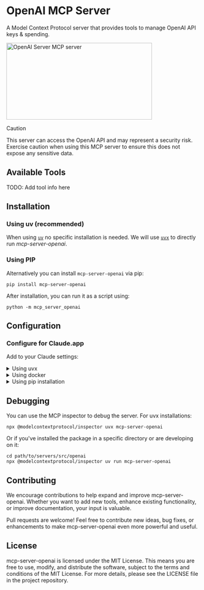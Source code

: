 # OpenAI MCP Server

A Model Context Protocol server that provides tools to manage OpenAI API keys & spending.

<a href="https://glama.ai/mcp/servers/@Supermaxman/mcp-server-openai">
  <img width="380" height="200" src="https://glama.ai/mcp/servers/@Supermaxman/mcp-server-openai/badge" alt="OpenAI Server MCP server" />
</a>

> [!CAUTION]
> This server can access the OpenAI API and may represent a security risk. Exercise caution when using this MCP server to ensure this does not expose any sensitive data.

## Available Tools

TODO: Add tool info here

## Installation

### Using uv (recommended)

When using [`uv`](https://docs.astral.sh/uv/) no specific installation is needed. We will use [`uvx`](https://docs.astral.sh/uv/guides/tools/) to directly run *mcp-server-openai*.

### Using PIP

Alternatively you can install `mcp-server-openai` via pip:

```
pip install mcp-server-openai
```

After installation, you can run it as a script using:

```
python -m mcp_server_openai
```

## Configuration

### Configure for Claude.app

Add to your Claude settings:

<details>
<summary>Using uvx</summary>

```json
{
  "mcpServers": {
    "openai": {
      "command": "uvx",
      "args": ["mcp-server-openai"],
      "env": {
        "OPENAI_ADMIN_API_KEY": "your_openai_admin_api_key"
      }
    }
  }
}
```
</details>

<details>
<summary>Using docker</summary>

```json
{
  "mcpServers": {
    "openai": {
      "command": "docker",
      "args": ["run", "-i", "--rm", "mcp/openai"],
      "env": {
        "OPENAI_ADMIN_API_KEY": "your_openai_admin_api_key"
      }
    }
  }
}
```
</details>

<details>
<summary>Using pip installation</summary>

```json
{
  "mcpServers": {
    "openai": {
      "command": "python",
      "args": ["-m", "mcp_server_openai"],
      "env": {
        "OPENAI_ADMIN_API_KEY": "your_openai_admin_api_key"
      }
    }
  }
}
```
</details>

## Debugging

You can use the MCP inspector to debug the server. For uvx installations:

```
npx @modelcontextprotocol/inspector uvx mcp-server-openai
```

Or if you've installed the package in a specific directory or are developing on it:

```
cd path/to/servers/src/openai
npx @modelcontextprotocol/inspector uv run mcp-server-openai
```

## Contributing

We encourage contributions to help expand and improve mcp-server-openai. Whether you want to add new tools, enhance existing functionality, or improve documentation, your input is valuable.

Pull requests are welcome! Feel free to contribute new ideas, bug fixes, or enhancements to make mcp-server-openai even more powerful and useful.

## License

mcp-server-openai is licensed under the MIT License. This means you are free to use, modify, and distribute the software, subject to the terms and conditions of the MIT License. For more details, please see the LICENSE file in the project repository.